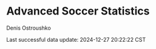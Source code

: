 # Advanced Soccer Statistics
Denis Ostroushko

<!-- gfm -->

Last successful data update: 2024-12-27 20:22:22 CST

